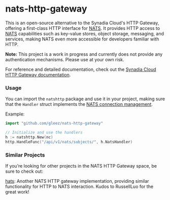 # nats-http-gateway

This is an open-source alternative to the Synadia Cloud's HTTP Gateway, offering a first-class HTTP interface for [NATS](http://nats.io/). It provides HTTP access to [NATS](http://nats.io/) capabilities such as key-value stores, object storage, messaging, and services, making NATS even more accessible for developers familiar with HTTP.

**Note:** This project is a work in progress and currently does not provide any authentication mechanisms. Please use at your own risk.

For reference and detailed documentation, check out the [Synadia Cloud HTTP Gateway documentation](https://docs.synadia.com/cloud/resources/http-gateway).

### Usage
You can import the `natshttp` package and use it in your project, making sure that the `Handler` struct implements the [NATS connection management](https://github.com/nats-io/nats.go#advanced-usage).

Example:

```go
import "github.com/gleez/nats-http-gateway"

// Initialize and use the handlers
h := natshttp.New(nc)
http.HandleFunc("/api/v1/nats/subjects/", h.NatsHandler)
```

### Similar Projects
If you’re looking for other projects in the NATS HTTP Gateway space, be sure to check out:

[hats](https://github.com/RussellLuo/hats): Another NATS HTTP gateway implementation, providing similar functionality for HTTP to NATS interaction. Kudos to RussellLuo for the great work!